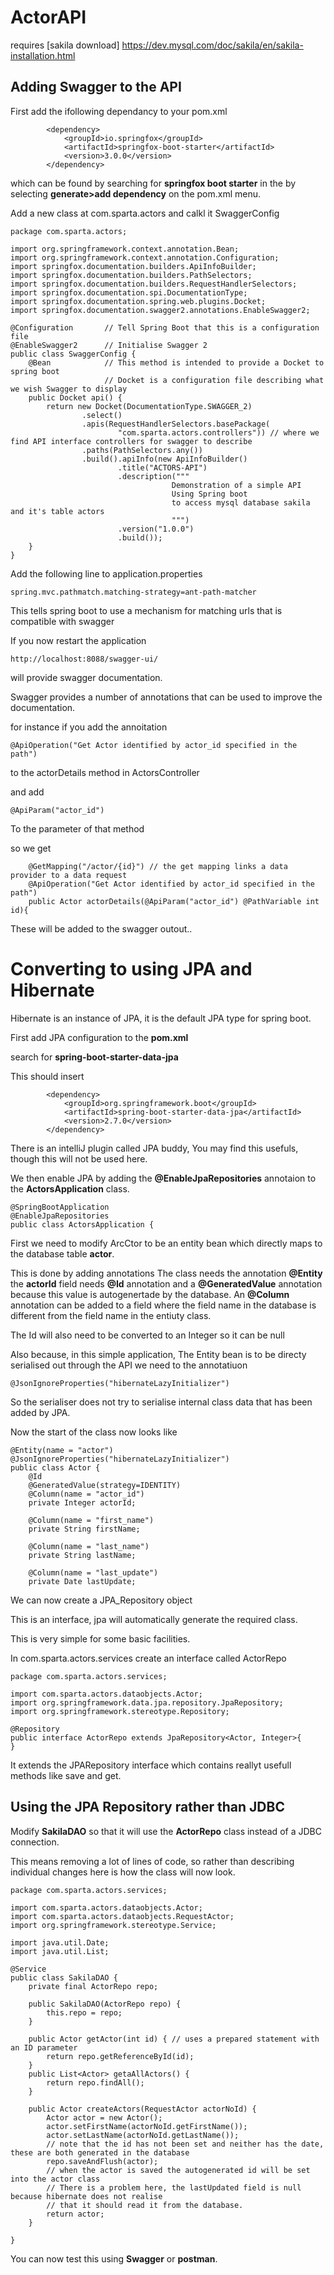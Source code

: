 # ActorAPI
requires [sakila download] https://dev.mysql.com/doc/sakila/en/sakila-installation.html




## Adding Swagger to the API

First add the ifollowing dependancy to your pom.xml

```
        <dependency>
            <groupId>io.springfox</groupId>
            <artifactId>springfox-boot-starter</artifactId>
            <version>3.0.0</version>
        </dependency>
```

which can be found by searching for __springfox boot starter__ in the by selecting __generate\>add dependency__ on the pom.xml menu.

Add a new class at com.sparta.actors and calkl it SwaggerConfig

```
package com.sparta.actors;

import org.springframework.context.annotation.Bean;
import org.springframework.context.annotation.Configuration;
import springfox.documentation.builders.ApiInfoBuilder;
import springfox.documentation.builders.PathSelectors;
import springfox.documentation.builders.RequestHandlerSelectors;
import springfox.documentation.spi.DocumentationType;
import springfox.documentation.spring.web.plugins.Docket;
import springfox.documentation.swagger2.annotations.EnableSwagger2;

@Configuration       // Tell Spring Boot that this is a configuration file
@EnableSwagger2      // Initialise Swagger 2
public class SwaggerConfig {
    @Bean            // This method is intended to provide a Docket to spring boot 
                     // Docket is a configuration file describing what we wish Swagger to display
    public Docket api() {
        return new Docket(DocumentationType.SWAGGER_2)
                .select()
                .apis(RequestHandlerSelectors.basePackage(
                        "com.sparta.actors.controllers")) // where we find API interface controllers for swagger to describe
                .paths(PathSelectors.any())
                .build().apiInfo(new ApiInfoBuilder()
                        .title("ACTORS-API")
                        .description("""
                                    Demonstration of a simple API
                                    Using Spring boot
                                    to access mysql database sakila and it's table actors
                                    """)
                        .version("1.0.0")
                        .build());
    }
}
```

Add the following line to application.properties

```
spring.mvc.pathmatch.matching-strategy=ant-path-matcher
```

This tells spring boot to use a mechanism for matching urls that is compatible with swagger

If you now restart the application

```
http://localhost:8088/swagger-ui/
```

will provide swagger documentation.

Swagger provides a number of annotations that can be used to improve the documentation.

for instance if you add the annoitation 

```
@ApiOperation("Get Actor identified by actor_id specified in the path")
```

to the actorDetails method in ActorsController

and add 

```
@ApiParam("actor_id")
```

To the parameter of that method 

so we get 

```
    @GetMapping("/actor/{id}") // the get mapping links a data provider to a data request
    @ApiOperation("Get Actor identified by actor_id specified in the path")
    public Actor actorDetails(@ApiParam("actor_id") @PathVariable int id){
```

These will be added to the swagger outout..




# Converting to using JPA and Hibernate

Hibernate is an instance of JPA, it is the default JPA type for spring boot.

First add JPA configuration to the __pom.xml__

search for __spring-boot-starter-data-jpa__

This should insert 

```
        <dependency>
            <groupId>org.springframework.boot</groupId>
            <artifactId>spring-boot-starter-data-jpa</artifactId>
            <version>2.7.0</version>
        </dependency>
```

There is an intelliJ plugin called JPA buddy, You may find this usefuls, though this will not be used here.

We then enable JPA by adding the __@EnableJpaRepositories__ annotaion to the __ActorsApplication__ class.

```
@SpringBootApplication
@EnableJpaRepositories
public class ActorsApplication {
```

First we need to modify ArcCtor to be an entity bean which directly maps to the database table __actor__.

This is done by adding annotations
The class needs the annotation __@Entity__ the __actorId__ field needs __@Id__
annotation and a __@GeneratedValue__ annotation because this value is autogenertade by the database.
An __@Column__ annotation can be added to a field where the field name in the database is different from 
the field name in the entiuty class.

The Id will also need to be converted to an Integer so it can be null

Also because, in this simple application, The Entity bean is to be directy serialised out through the API we need to the annotatiuon
```
@JsonIgnoreProperties("hibernateLazyInitializer")
```
So the serialiser does not try to serialise internal class data that has been added by JPA.

Now the start of the class now looks like

```
@Entity(name = "actor")
@JsonIgnoreProperties("hibernateLazyInitializer")
public class Actor {
    @Id
    @GeneratedValue(strategy=IDENTITY)
    @Column(name = "actor_id")
    private Integer actorId;

    @Column(name = "first_name")
    private String firstName;

    @Column(name = "last_name")
    private String lastName;

    @Column(name = "last_update")
    private Date lastUpdate;

```


We can now create a JPA\_Repository object

This is an interface, jpa will automatically generate the required class.

This is very simple for some basic facilities.

In com.sparta.actors.services create an interface called ActorRepo
```
package com.sparta.actors.services;

import com.sparta.actors.dataobjects.Actor;
import org.springframework.data.jpa.repository.JpaRepository;
import org.springframework.stereotype.Repository;

@Repository
public interface ActorRepo extends JpaRepository<Actor, Integer>{
}
```

It extends the JPARepository interface which contains reallyt usefull methods like save and get.

## Using the JPA Repository rather than JDBC


Modify __SakilaDAO__ so that it will use the __ActorRepo__ class instead of a JDBC connection.

This means removing a lot of lines of code, so rather than describing individual changes here is how the 
class will now look.

```
package com.sparta.actors.services;

import com.sparta.actors.dataobjects.Actor;
import com.sparta.actors.dataobjects.RequestActor;
import org.springframework.stereotype.Service;

import java.util.Date;
import java.util.List;

@Service
public class SakilaDAO {
    private final ActorRepo repo;

    public SakilaDAO(ActorRepo repo) {
        this.repo = repo;
    }

    public Actor getActor(int id) { // uses a prepared statement with an ID parameter
        return repo.getReferenceById(id);
    }
    public List<Actor> getaAllActors() {
        return repo.findAll();
    }

    public Actor createActors(RequestActor actorNoId) {
        Actor actor = new Actor();
        actor.setFirstName(actorNoId.getFirstName());
        actor.setLastName(actorNoId.getLastName());
        // note that the id has not been set and neither has the date, these are both generated in the database
        repo.saveAndFlush(actor);
        // when the actor is saved the autogenerated id will be set into the actor class
        // There is a problem here, the lastUpdated field is null because hibernate does not realise 
        // that it should read it from the database.
        return actor;
    }

}
```

You can now test this using __Swagger__ or __postman__.

